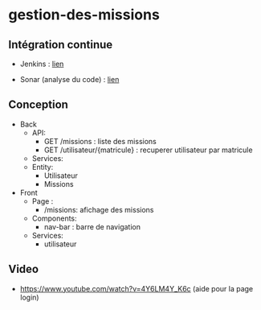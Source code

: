 # gestion-des-missions

## Intégration continue

* Jenkins : [lien](http://d07-jenkins.cleverapps.io/job/Gestion%20Des%20Missions/)

* Sonar (analyse du code) : [lien](http://d07-sonar.cleverapps.io/dashboard?id=gestion-des-missions)


## Conception

* Back
    * API:
        * GET /missions : liste des missions
        * GET /utilisateur/{matricule} : recuperer utilisateur par matricule
    * Services:
    * Entity:
        * Utilisateur
        * Missions
* Front
    * Page :
      * /missions: afichage des missions
    * Components:
      * nav-bar : barre de navigation
    * Services:
      * utilisateur

## Video 
 * https://www.youtube.com/watch?v=4Y6LM4Y_K6c (aide pour la page login)
